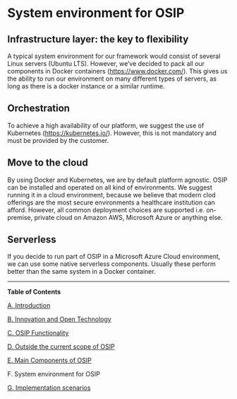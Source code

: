 System environment for OSIP
=====

Infrastructure layer: the key to flexibility
-----

A typical system environment for our framework would consist of several Linux servers (Ubuntu LTS). However, we’ve decided to pack all our components in Docker containers (https://www.docker.com/). This gives us the ability to run our environment on many different types of servers, as long as there is a docker instance or a similar runtime.

Orchestration
-----

To achieve a high availability of our platform, we suggest the use of Kubernetes (https://kubernetes.io/). However, this is not mandatory and must be provided by the customer.

Move to the cloud
-----

By using Docker and Kubernetes, we are by default platform agnostic. OSIP can be installed and operated on all kind of environments. We suggest running it in a cloud environment, because we believe that modern clod offerings are the most secure environments a healthcare institution can afford. However, all common deployment choices are supported i.e. on-premise, private cloud on Amazon AWS, Microsoft Azure or anything else. 

Serverless
-----

If you decide to run part of OSIP in a Microsoft Azure Cloud environment, we can use some native serverless components. Usually these perform better than the same system in a Docker container.

----
**Table of Contents**

[A. Introduction](A_introduction.md)

[B. Innovation and Open Technology](B_innovation_and_open_technology.md)

[C. OSIP Functionality](C_osip_functionality.md)

[D. Outside the current scope of OSIP](D_outside_the_current_scope_of_osip.md)

[E. Main Components of OSIP](E_main_components_of_osip.md)

F. System environment for OSIP

[G. Implementation scenarios](G_implementation_scenarios.md)
